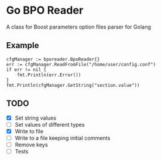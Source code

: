 # Go BPO Reader
A class for Boost parameters option files parser for Golang

## Example
```
cfgManager := bporeader.BpoReader{}
err := cfgManager.ReadFromFile("/home/user/config.conf")
if err != nil {
    fmt.Println(err.Error())
}
fmt.Println(cfgManager.GetString("section.value"))
```

## TODO
- [x] Set string values
- [ ] Set values of different types
- [x] Write to file
- [ ] Write to a file keeping initial comments
- [ ] Remove keys
- [ ] Tests